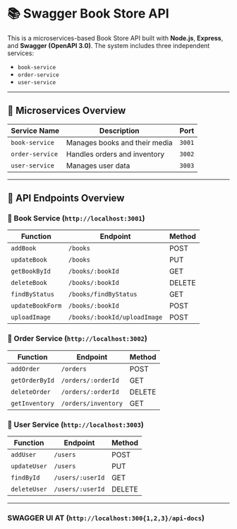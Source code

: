 # 📚 Swagger Book Store API

This is a microservices-based Book Store API built with **Node.js**, **Express**, and **Swagger (OpenAPI 3.0)**. The system includes three independent services:

- `book-service`
- `order-service`
- `user-service`

---

## 🧩 Microservices Overview

| Service Name    | Description                         | Port  |
|-----------------|-------------------------------------|--------|
| `book-service`  | Manages books and their media       | `3001` |
| `order-service` | Handles orders and inventory        | `3002` |
| `user-service`  | Manages user data                   | `3003` |

---

## 🔗 API Endpoints Overview

### 📘 Book Service (`http://localhost:3001`)

| Function         | Endpoint                      | Method |
|------------------|-------------------------------|--------|
| `addBook`        | `/books`                      | POST   |
| `updateBook`     | `/books`                      | PUT    |
| `getBookById`    | `/books/:bookId`              | GET    |
| `deleteBook`     | `/books/:bookId`              | DELETE |
| `findByStatus`   | `/books/findByStatus`         | GET    |
| `updateBookForm` | `/books/:bookId`              | POST   |
| `uploadImage`    | `/books/:bookId/uploadImage`  | POST   |

### 🛒 Order Service (`http://localhost:3002`)

| Function         | Endpoint            | Method |
|------------------|---------------------|--------|
| `addOrder`       | `/orders`           | POST   |
| `getOrderById`   | `/orders/:orderId`  | GET    |
| `deleteOrder`    | `/orders/:orderId`  | DELETE |
| `getInventory`   | `/orders/inventory` | GET    |

### 👤 User Service (`http://localhost:3003`)

| Function       | Endpoint           | Method |
|----------------|--------------------|--------|
| `addUser`      | `/users`           | POST   |
| `updateUser`   | `/users`           | PUT    |
| `findById`     | `/users/:userId`   | GET    |
| `deleteUser`   | `/users/:userId`   | DELETE |

---


### SWAGGER UI AT (`http://localhost:300{1,2,3}/api-docs`)